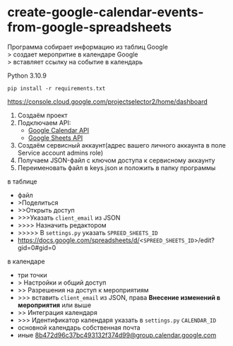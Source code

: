 # create-google-calendar-events-from-google-spreadsheets
Программа собирает информацию из таблиц Google  
\> создает меропритие в календаре Goоgle  
\> вставляет ссылку на событие в календарь

Python 3.10.9
```
pip install -r requirements.txt
```
https://console.cloud.google.com/projectselector2/home/dashboard

1. Создаём проект
2. Подключаем API:
   - [Google Calendar API](https://console.cloud.google.com/apis/library/calendar-json.googleapis.com)
   - [Google Sheets API](https://console.cloud.google.com/apis/library/sheets.googleapis.com)
3. Создаём сервисный аккаунт(адрес вашего личного аккаунта в поле Service account admins role)
4. Получаем JSON-файл с ключом доступа к сервисному аккаунту
5. Переименовать файл в keys.json и положить в папку программы

в таблице
* файл
* \>Поделиться
* \>\>Открыть доступ
* \>\>\>Указать `client_email` из JSON
* \>\>\>\> Назначить редактором
* \>\>\>\>\> В `settings.py` указать `SPREED_SHEETS_ID` 
*  https://docs.google.com/spreadsheets/d/<`SPREED_SHEETS_ID`>/edit?gid=0#gid=0

в календаре
* три точки
* \> Настройки и общий доступ
* \>\> Разрешения на доступ к мероприятиям
* \>\>\> вставить `client_email` из JSON, права **Внесение изменений в мероприятия** или выше
* \>\> Интеграция календаря
* \>\>\> Идентификатор календаря указать в `settings.py` `CALENDAR_ID` 
* основной календарь собственная почта 
* иные 8b472d96c37bc493132f374d99@group.calendar.google.com 